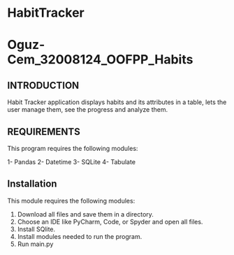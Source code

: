 # HabitTracker
# Oguz-Cem_32008124_OOFPP_Habits

INTRODUCTION
------------

Habit Tracker application displays habits and its attributes in a table, lets the user manage them, see the progress and analyze them.

   
REQUIREMENTS
------------

This program requires the following modules:

1- Pandas
2- Datetime
3- SQLite
4- Tabulate


Installation
------------

This module requires the following modules:
  1. Download all files and save them in a directory.
  2. Choose an IDE like PyCharm, Code, or Spyder and open all files.
  3. Install SQlite.
  3. Install modules needed to run the program.
  4. Run main.py
